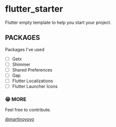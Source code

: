 # flutter_starter

Flutter empty template to help you start your project.

## PACKAGES
Packages I've used
- [ ] Getx
- [ ] Shimmer
- [ ] Shared Preferences
- [ ] Gap
- [ ] Flutter Localizations
- [ ] Flutter Launcher Icons

### 😁 MORE
Feel free to contribute.


[@martinoyovo](https://twitter.com/martinoyovo)
